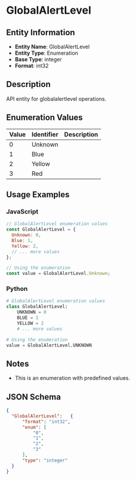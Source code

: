 # GlobalAlertLevel

## Entity Information
- **Entity Name**: GlobalAlertLevel
- **Entity Type**: Enumeration
- **Base Type**: integer
- **Format**: int32

## Description
API entity for globalalertlevel operations.

## Enumeration Values

| Value | Identifier | Description |
|-------|------------|-------------|
| 0 | Unknown |  |
| 1 | Blue |  |
| 2 | Yellow |  |
| 3 | Red |  |

## Usage Examples

### JavaScript
```javascript
// GlobalAlertLevel enumeration values
const GlobalAlertLevel = {
  Unknown: 0,
  Blue: 1,
  Yellow: 2,
  // ... more values
};

// Using the enumeration
const value = GlobalAlertLevel.Unknown;
```

### Python
```python
# GlobalAlertLevel enumeration values
class GlobalAlertLevel:
    UNKNOWN = 0
    BLUE = 1
    YELLOW = 2
    # ... more values

# Using the enumeration
value = GlobalAlertLevel.UNKNOWN
```

## Notes
- This is an enumeration with predefined values.

## JSON Schema
```json
{
  "GlobalAlertLevel":   {
      "format": "int32",
      "enum": [
          "0",
          "1",
          "2",
          "3"
      ],
      "type": "integer"
  }
}
```
